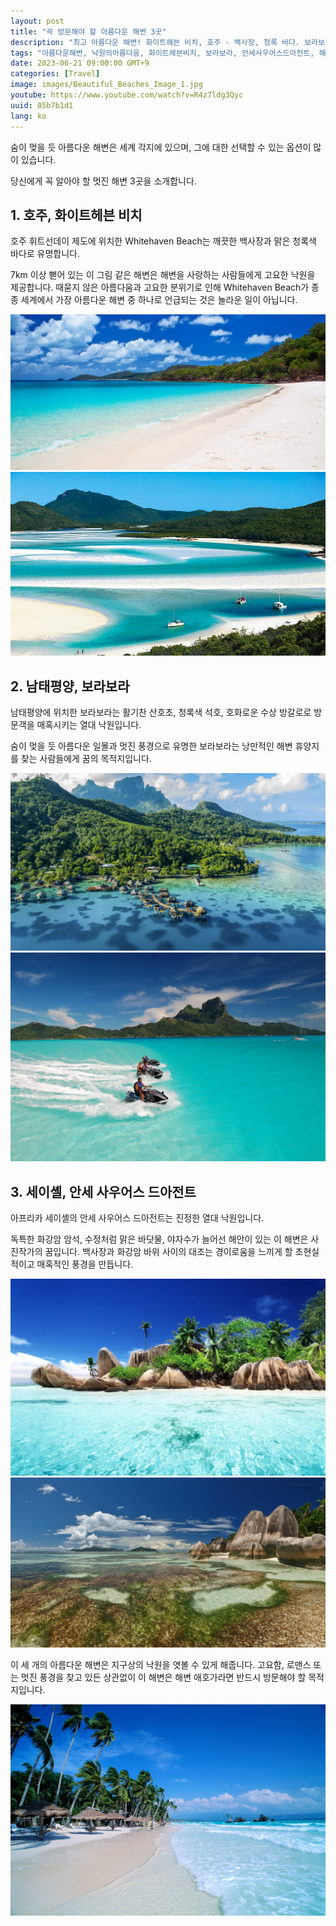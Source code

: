 ```yaml
---
layout: post
title: "꼭 방문해야 할 아름다운 해변 3곳"
description: "최고 아름다운 해변! 화이트헤븐 비치, 호주 - 백사장, 청록 바다. 보라보라, 남태평양 - 활기찬 산호초, 청록 석호. 안세 사우어스 드아전트, 아프리카 세이셸 - 화강암 암석, 맑은 바닷물, 야자수."
tags: "아름다운해변, 낙원의아름다움, 화이트헤븐비치, 보라보라, 안세사우어스드아전트, 해변휴양지"
date: 2023-06-21 09:00:00 GMT+9
categories: [Travel]
image: images/Beautiful_Beaches_Image_1.jpg
youtube: https://www.youtube.com/watch?v=R4z7ldg3Qyc
uuid: 05b7b1d1
lang: ko
---
```


숨이 멎을 듯 아름다운 해변은 세계 각지에 있으며, 그에 대한 선택할 수 있는 옵션이 많이 있습니다.

당신에게 꼭 알아야 할 멋진 해변 3곳을 소개합니다.


## 1. 호주, 화이트헤븐 비치

호주 휘트선데이 제도에 위치한 Whitehaven Beach는 깨끗한 백사장과 맑은 청록색 바다로 유명합니다.

7km 이상 뻗어 있는 이 그림 같은 해변은 해변을 사랑하는 사람들에게 고요한 낙원을 제공합니다.
때묻지 않은 아름다움과 고요한 분위기로 인해 Whitehaven Beach가 종종 세계에서 가장 아름다운 해변 중 하나로 언급되는 것은 놀라운 일이 아닙니다.

![화이트헤븐 비치](images/1._Whitehaven_Beach_Image_1.jpg)
![화이트헤븐 비치](images/1._Whitehaven_Beach_Image_2.jpg)


## 2. 남태평양, 보라보라
남태평양에 위치한 보라보라는 활기찬 산호초, 청록색 석호, 호화로운 수상 방갈로로 방문객을 매혹시키는 열대 낙원입니다.

숨이 멎을 듯 아름다운 일몰과 멋진 풍경으로 유명한 보라보라는 낭만적인 해변 휴양지를 찾는 사람들에게 꿈의 목적지입니다.

![보라보라](images/2._Bora_Bora_Image_1.jpg)
![보라보라](images/2._Bora_Bora_Image_2.jpg)


## 3. 세이셸, 안세 사우어스 드아전트
아프리카 세이셸의 안세 사우어스 드아전트는 진정한 열대 낙원입니다.

독특한 화강암 암석, 수정처럼 맑은 바닷물, 야자수가 늘어선 해안이 있는 이 해변은 사진작가의 꿈입니다.
백사장과 화강암 바위 사이의 대조는 경이로움을 느끼게 할 초현실적이고 매혹적인 풍경을 만듭니다.

![안세 사우어스 드아전트](images/3._Anse_Source_d'Argent_Image_1.jpg)
![안세 사우어스 드아전트](images/3._Anse_Source_d'Argent_Image_3.jpg)




이 세 개의 아름다운 해변은 지구상의 낙원을 엿볼 수 있게 해줍니다.
고요함, 로맨스 또는 멋진 풍경을 찾고 있든 상관없이 이 해변은 해변 애호가라면 반드시 방문해야 할 목적지입니다.


![아름다운 해변](images/Beautiful_Beaches_Image_2.jpg)